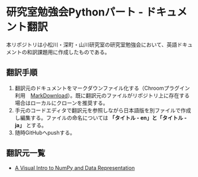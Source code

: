 # 研究室勉強会Pythonパート - ドキュメント翻訳

本リポジトリは小松川・深町・山川研究室の研究室勉強会において、英語ドキュメントの和訳課題用に作成したものである。

## 翻訳手順
1. 翻訳元のドキュメントをマークダウンファイル化する（Chroomプラグイン利用　[MarkDownload](https://chrome.google.com/webstore/detail/markdownload-markdown-web/pcmpcfapbekmbjjkdalcgopdkipoggdi/related?hl=en-GB)）。既に翻訳元のファイルがリポジトリ上に存在する場合はローカルにクローンを推奨する。
2. 手元のコードエディタで翻訳元を参照しながら日本語版を別ファイルで作成し編集する。ファイルの命名については __「タイトル - en」と「タイトル - ja」__ とする。
3. 随時GitHubへpushする。

## 翻訳元一覧
- [A Visual Intro to NumPy and Data Representation](https://jalammar.github.io/visual-numpy/)
